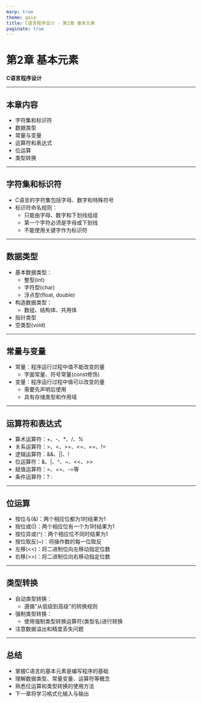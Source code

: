 ```yaml
---
marp: true
theme: gaia
title: C语言程序设计 - 第2章 基本元素
paginate: true
---
```


<!-- _class: lead -->

# 第2章 基本元素

**C语言程序设计**

---

## 本章内容

- 字符集和标识符
- 数据类型
- 常量与变量
- 运算符和表达式
- 位运算
- 类型转换

---

<style scoped>
  section {
    font-size: 24px;
  }
</style>

## 字符集和标识符

- C语言的字符集包括字母、数字和特殊符号
- 标识符命名规则：
  - 只能由字母、数字和下划线组成
  - 第一个字符必须是字母或下划线
  - 不能使用关键字作为标识符

---

<style scoped>
  section {
    font-size: 24px;
  }
</style>

## 数据类型

- 基本数据类型：
  - 整型(int)
  - 字符型(char)
  - 浮点型(float, double)
- 构造数据类型：
  - 数组、结构体、共用体
- 指针类型
- 空类型(void)

---

<style scoped>
  section {
    font-size: 24px;
  }
</style>

## 常量与变量

- 常量：程序运行过程中值不能改变的量
  - 字面常量、符号常量(const修饰)
- 变量：程序运行过程中值可以改变的量
  - 需要先声明后使用
  - 具有存储类型和作用域

---

<style scoped>
  section {
    font-size: 24px;
  }
</style>

## 运算符和表达式

- 算术运算符：+、-、*、/、%
- 关系运算符：>、<、>=、<=、==、!=
- 逻辑运算符：&&、||、!
- 位运算符：&、|、^、~、<<、>>
- 赋值运算符：=、+=、-=等
- 条件运算符：? :

---

<style scoped>
  section {
    font-size: 24px;
  }
</style>

## 位运算

- 按位与(&)：两个相应位都为1时结果为1
- 按位或(|)：两个相应位有一个为1时结果为1
- 按位异或(^)：两个相应位不同时结果为1
- 按位取反(~)：将操作数的每一位取反
- 左移(<<)：将二进制位向左移动指定位数
- 右移(>>)：将二进制位向右移动指定位数

---

<style scoped>
  section {
    font-size: 24px;
  }
</style>

## 类型转换

- 自动类型转换：
  - 遵循"从低级到高级"的转换规则
- 强制类型转换：
  - 使用强制类型转换运算符(类型名)进行转换
- 注意数据溢出和精度丢失问题

---

<style scoped>
  section {
    font-size: 24px;
  }
</style>

## 总结

- 掌握C语言的基本元素是编写程序的基础
- 理解数据类型、常量变量、运算符等概念
- 熟悉位运算和类型转换的使用方法
- 下一章将学习格式化输入与输出